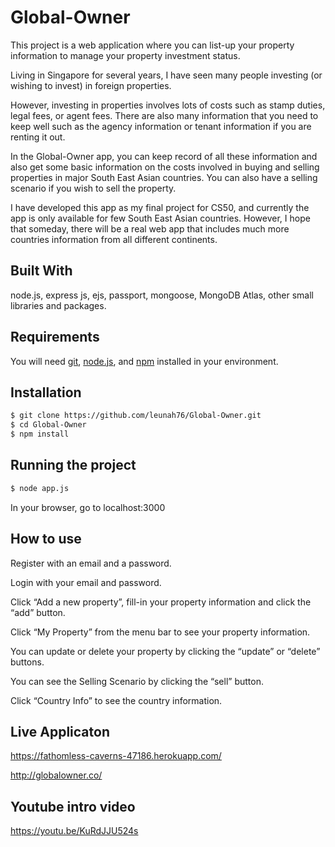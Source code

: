 # Global-Owner
This project is a web application where you can list-up your property information to manage your property investment status.

Living in Singapore for several years, I have seen many people investing (or wishing to invest) in foreign properties.

However, investing in properties involves lots of costs such as stamp duties, legal fees, or agent fees. There are also many information that you need to keep well such as the agency information or tenant information if you are renting it out.

In the Global-Owner app, you can keep record of all these information and also get some basic information on the costs involved in buying and selling properties in major South East Asian countries. You can also have a selling scenario if you wish to sell the property.

I have developed this app as my final project for CS50, and currently the app is only available for few South East Asian countries. However, I hope that someday, there will be a real web app that includes much more countries information from all different continents.

## Built With
node.js, express js, ejs, passport, mongoose, MongoDB Atlas, other small libraries and packages.

## Requirements
You will need [git](https://git-scm.com/), [node.js](https://nodejs.org/en/), and [npm](https://www.npmjs.com/) installed in your environment.

## Installation
```bash
$ git clone https://github.com/leunah76/Global-Owner.git
$ cd Global-Owner
$ npm install
```

## Running the project
```bash
$ node app.js
```
In your browser, go to localhost:3000

## How to use
Register with an email and a password.

Login with your email and password.

Click “Add a new property”, fill-in your property information and click the “add” button.

Click “My Property” from the menu bar to see your property information.

You can update or delete your property by clicking the “update” or “delete” buttons.

You can see the Selling Scenario by clicking the “sell” button.

Click “Country Info” to see the country information.

## Live Applicaton
https://fathomless-caverns-47186.herokuapp.com/

http://globalowner.co/

## Youtube intro video
https://youtu.be/KuRdJJU524s
